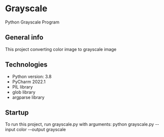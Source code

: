 # Grayscale
Python Grayscale Program

## General info
This project converting color image to grayscale image

## Technologies
* Python version: 3.8
* PyCharm 2022.1
* PIL library
* glob library
* argparse library

## Startup
To run this project, run grayscale.py with arguments:
python grayscale.py --input color --output grayscale
